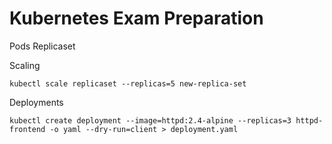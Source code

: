 # Kubernetes Exam Preparation

Pods
Replicaset

Scaling 

```
kubectl scale replicaset --replicas=5 new-replica-set
```

Deployments

```
kubectl create deployment --image=httpd:2.4-alpine --replicas=3 httpd-frontend -o yaml --dry-run=client > deployment.yaml
```

```


